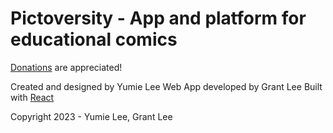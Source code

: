 # Pictoversity - App and platform for educational comics
[Donations](https://www.paypal.com/donate/?business=PDMTEA6K5786Y&no_recurring=0&item_name=Thanks+for+supporting+Pictoversity%21+We+appreciate+you%21&currency_code=USD) are appreciated! 

Created and designed by Yumie Lee
Web App developed by Grant Lee
Built with [React](https://reactjs.org/)

Copyright 2023 - Yumie Lee, Grant Lee
